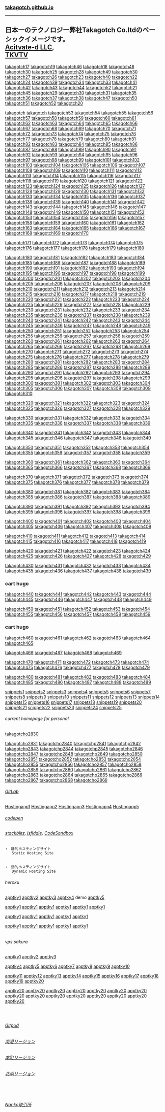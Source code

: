 ### [takagotch.github.io](https://takagotch.github.io/)
---
日本一のテクノロジー弊社Takagotch Co.ltdのベーシックイメージです。 <br>[Acitvate-d LLC](https://takagotch.github.io/page351/), <br>[TKVTV](https://www.youtube.com/channel/UCk92dcyJL1kl_JLljc6LxJQ)
---
[takagotch17](https://takagotch.github.io/page17/)
[takagotch19](https://takagotch.github.io/page19/)
[takagotch46](https://takagotch.github.io/page46/)
[takagotch18](https://takagotch.github.io/page18/)
[takagotch48](https://takagotch.github.io/page48/)
[takagotch30](https://takagotch.github.io/page30/)
[takagotch25](https://takagotch.github.io/page25/)
[takagotch28](https://takagotch.github.io/page28/)
[takagotch49](https://takagotch.github.io/page49/)
[takagotch30](https://takagotch.github.io/page30/)
[takagotch27](https://takagotch.github.io/page27/)
[takagotch26](https://takagotch.github.io/page26/)
[takagotch23](https://takagotch.github.io/page23/)
[takagotch40](https://takagotch.github.io/page40/)
[takagotch22](https://takagotch.github.io/page22/)
[takagotch24](https://takagotch.github.io/page24/)
[takagotch39](https://takagotch.github.io/page39/)
[takagotch34](https://takagotch.github.io/page34/)
[takagotch33](https://takagotch.github.io/page33/)
[takagotch41](https://takagotch.github.io/page41/)
[takagotch42](https://takagotch.github.io/page42/)
[takagotch43](https://takagotch.github.io/page43/)
[takagotch44](https://takagotch.github.io/page44/)
[takagotch52](https://takagotch.github.io/page52/)
[takagotch21](https://takagotch.github.io/page21/)
[takagotch45](https://takagotch.github.io/page45/)
[takagotch29](https://takagotch.github.io/page29/)
[takagotch30](https://takagotch.github.io/page30/)
[takagotch31](https://takagotch.github.io/page31/)
[takagotch35](https://takagotch.github.io/page35/)
[takagotch36](https://takagotch.github.io/page36/)
[takagotch37](https://takagotch.github.io/page37/)
[takagotch38](https://takagotch.github.io/page38/)
[takagotch47](https://takagotch.github.io/page47/)
[takagotch50](https://takagotch.github.io/page50/)
[takagotch51](https://takagotch.github.io/page51/)
[takagotch52](https://takagotch.github.io/page52/)
[takagotch20](https://takagotch.github.io/page20/)

[takagotch](https://takagotch.github.io/page/)
[takagotch](https://takagotch.github.io/page/)
[takagotch53](https://takagotch.github.io/page53/)
[takagotch54](https://takagotch.github.io/page54/)
[takagotch55](https://takagotch.github.io/page55/)
[takagotch56](https://takagotch.github.io/page56/)
[takagotch57](https://takagotch.github.io/page57/)
[takagotch58](https://takagotch.github.io/page58/)
[takagotch59](https://takagotch.github.io/page59/)
[takagotch60](https://takagotch.github.io/page60/)
[takagotch61](https://takagotch.github.io/page61/)
[takagotch62](https://takagotch.github.io/page62/)
[takagotch63](https://takagotch.github.io/page63/)
[takagotch64](https://takagotch.github.io/page64/)
[takagotch65](https://takagotch.github.io/page65/)
[takagotch66](https://takagotch.github.io/page66/)
[takagotch67](https://takagotch.github.io/page67/)
[takagotch68](https://takagotch.github.io/page68/)
[takagotch69](https://takagotch.github.io/page69/)
[takagotch70](https://takagotch.github.io/page70/)
[takagotch71](https://takagotch.github.io/page71/)
[takagotch72](https://takagotch.github.io/page72/)
[takagotch73](https://takagotch.github.io/page73/)
[takagotch74](https://takagotch.github.io/page74/)
[takagotch75](https://takagotch.github.io/page75/)
[takagotch76](https://takagotch.github.io/page76/)
[takagotch77](https://takagotch.github.io/page77/)
[takagotch78](https://takagotch.github.io/page78/)
[takagotch79](https://takagotch.github.io/page79/)
[takagotch80](https://takagotch.github.io/page80/)
[takagotch81](https://takagotch.github.io/page81/)
[takagotch82](https://takagotch.github.io/page82/)
[takagotch83](https://takagotch.github.io/page83/)
[takagotch84](https://takagotch.github.io/page84/)
[takagotch85](https://takagotch.github.io/page85/)
[takagotch86](https://takagotch.github.io/page86/)
[takagotch87](https://takagotch.github.io/page87/)
[takagotch88](https://takagotch.github.io/page88/)
[takagotch89](https://takagotch.github.io/page89/)
[takagotch90](https://takagotch.github.io/page90/)
[takagotch91](https://takagotch.github.io/page91/)
[takagotch92](https://takagotch.github.io/page92/)
[takagotch93](https://takagotch.github.io/page93/)
[takagotch94](https://takagotch.github.io/page94/)
[takagotch95](https://takagotch.github.io/page95/)
[takagotch96](https://takagotch.github.io/page96/)
[takagotch97](https://takagotch.github.io/page97/)
[takagotch98](https://takagotch.github.io/page98/)
[takagotch99](https://takagotch.github.io/page99/)
[takagotch101](https://takagotch.github.io/page101/)
[takagotch102](https://takagotch.github.io/page102/)
[takagotch103](https://takagotch.github.io/page103/)
[takagotch104](https://takagotch.github.io/page104/)
[takagotch105](https://takagotch.github.io/page105/)
[takagotch106](https://takagotch.github.io/page106/)
[takagotch107](https://takagotch.github.io/page107/)
[takagotch108](https://takagotch.github.io/page108/)
[takagotch109](https://takagotch.github.io/page109/)
[takagotch110](https://takagotch.github.io/page110/)
[takagotch111](https://takagotch.github.io/page111/)
[takagotch112](https://takagotch.github.io/page112/)
[takagotch113](https://takagotch.github.io/page113/)
[takagotch114](https://takagotch.github.io/page114/)
[takagotch115](https://takagotch.github.io/page115/)
[takagotch116](https://takagotch.github.io/page116/)
[takagotch117](https://takagotch.github.io/page117/)
[takagotch118](https://takagotch.github.io/page118/)
[takagotch119](https://takagotch.github.io/page119/)
[takagotch120](https://takagotch.github.io/page120/)
[takagotch121](https://takagotch.github.io/page121/)
[takagotch122](https://takagotch.github.io/page122/)
[takagotch123](https://takagotch.github.io/page123/)
[takagotch124](https://takagotch.github.io/page124/)
[takagotch125](https://takagotch.github.io/page125/)
[takagotch126](https://takagotch.github.io/page126/)
[takagotch127](https://takagotch.github.io/page127/)
[takagotch128](https://takagotch.github.io/page128/)
[takagotch129](https://takagotch.github.io/page129/)
[takagotch130](https://takagotch.github.io/page130/)
[takagotch131](https://takagotch.github.io/page131/)
[takagotch132](https://takagotch.github.io/page132/)
[takagotch133](https://takagotch.github.io/page133/)
[takagotch134](https://takagotch.github.io/page134/)
[takagotch135](https://takagotch.github.io/page135/)
[takagotch136](https://takagotch.github.io/page136/)
[takagotch137](https://takagotch.github.io/page137/)
[takagotch138](https://takagotch.github.io/page138/)
[takagotch139](https://takagotch.github.io/page139/)
[takagotch140](https://takagotch.github.io/page140/)
[takagotch141](https://takagotch.github.io/page141/)
[takagotch142](https://takagotch.github.io/page142/)
[takagotch143](https://takagotch.github.io/page143/)
[takagotch144](https://takagotch.github.io/page144/)
[takagotch145](https://takagotch.github.io/page145/)
[takagotch146](https://takagotch.github.io/page146/)
[takagotch147](https://takagotch.github.io/page147/)
[takagotch148](https://takagotch.github.io/page148/)
[takagotch149](https://takagotch.github.io/page149/)
[takagotch150](https://takagotch.github.io/page150/)
[takagotch151](https://takagotch.github.io/page151/)
[takagotch152](https://takagotch.github.io/page152/)
[takagotch153](https://takagotch.github.io/page153/)
[takagotch154](https://takagotch.github.io/page154/)
[takagotch155](https://takagotch.github.io/page155/)
[takagotch156](https://takagotch.github.io/page156/)
[takagotch157](https://takagotch.github.io/page157/)
[takagotch158](https://takagotch.github.io/page158/)
[takagotch159](https://takagotch.github.io/page159/)
[takagotch160](https://takagotch.github.io/page160/)
[takagotch161](https://takagotch.github.io/page161/)
[takagotch162](https://takagotch.github.io/page162/)
[takagotch163](https://takagotch.github.io/page163/)
[takagotch164](https://takagotch.github.io/page164/)
[takagotch165](https://takagotch.github.io/page165/)
[takagotch166](https://takagotch.github.io/page166/)
[takagotch167](https://takagotch.github.io/page167/)
[takagotch168](https://takagotch.github.io/page168/)
[takagotch169](https://takagotch.github.io/page169/)
[takagotch170](https://takagotch.github.io/page170/)

[takagotch171](https://takagotch.github.io/page170/)
[takagotch172](https://takagotch.github.io/page170/)
[takagotch173](https://takagotch.github.io/page170/)
[takagotch174](https://takagotch.github.io/page170/)
[takagotch175](https://takagotch.github.io/page170/)
[takagotch176](https://takagotch.github.io/page170/)
[takagotch177](https://takagotch.github.io/page170/)
[takagotch178](https://takagotch.github.io/page170/)
[takagotch179](https://takagotch.github.io/page170/)
[takagotch180](https://takagotch.github.io/page180/)

[takagotch180](https://takagotch.github.io/page180/)
[takagotch181](https://takagotch.github.io/page181/)
[takagotch182](https://takagotch.github.io/page182/)
[takagotch183](https://takagotch.github.io/page183/)
[takagotch184](https://takagotch.github.io/page184/)
[takagotch185](https://takagotch.github.io/page185/)
[takagotch186](https://takagotch.github.io/page186/)
[takagotch187](https://takagotch.github.io/page187/)
[takagotch188](https://takagotch.github.io/page188/)
[takagotch189](https://takagotch.github.io/page189/)
[takagotch190](https://takagotch.github.io/page190/)
[takagotch191](https://takagotch.github.io/page191/)
[takagotch192](https://takagotch.github.io/page192/)
[takagotch193](https://takagotch.github.io/page193/)
[takagotch194](https://takagotch.github.io/page194/)
[takagotch195](https://takagotch.github.io/page195/)
[takagotch196](https://takagotch.github.io/page196/)
[takagotch197](https://takagotch.github.io/page197/)
[takagotch198](https://takagotch.github.io/page198/)
[takagotch199](https://takagotch.github.io/page199/)
[takagotch200](https://takagotch.github.io/page200/)
[takagotch201](https://takagotch.github.io/page201/)
[takagotch202](https://takagotch.github.io/page202/)
[takagotch203](https://takagotch.github.io/page203/)
[takagotch204](https://takagotch.github.io/page204/)
[takagotch205](https://takagotch.github.io/page205/)
[takagotch206](https://takagotch.github.io/page206/)
[takagotch207](https://takagotch.github.io/page207/)
[takagotch208](https://takagotch.github.io/page208/)
[takagotch209](https://takagotch.github.io/page209/)
[takagotch210](https://takagotch.github.io/page210/)
[takagotch211](https://takagotch.github.io/page211/)
[takagotch212](https://takagotch.github.io/page212/)
[takagotch213](https://takagotch.github.io/page213/)
[takagotch214](https://takagotch.github.io/page214/)
[takagotch215](https://takagotch.github.io/page215/)
[takagotch216](https://takagotch.github.io/page216/)
[takagotch217](https://takagotch.github.io/page217/)
[takagotch218](https://takagotch.github.io/page218/)
[takagotch219](https://takagotch.github.io/page219/)
[takagotch220](https://takagotch.github.io/page220/)
[takagotch221](https://takagotch.github.io/page221/)
[takagotch222](https://takagotch.github.io/page222/)
[takagotch223](https://takagotch.github.io/page223/)
[takagotch224](https://takagotch.github.io/page224/)
[takagotch225](https://takagotch.github.io/page225/)
[takagotch226](https://takagotch.github.io/page226/)
[takagotch227](https://takagotch.github.io/page227/)
[takagotch228](https://takagotch.github.io/page228/)
[takagotch229](https://takagotch.github.io/page229/)
[takagotch230](https://takagotch.github.io/page230/)
[takagotch231](https://takagotch.github.io/page231/)
[takagotch232](https://takagotch.github.io/page232/)
[takagotch233](https://takagotch.github.io/page233/)
[takagotch234](https://takagotch.github.io/page234/)
[takagotch235](https://takagotch.github.io/page235/)
[takagotch236](https://takagotch.github.io/page236/)
[takagotch237](https://takagotch.github.io/page237/)
[takagotch238](https://takagotch.github.io/page238/)
[takagotch239](https://takagotch.github.io/page239/)
[takagotch240](https://takagotch.github.io/page240/)
[takagotch241](https://takagotch.github.io/page241/)
[takagotch242](https://takagotch.github.io/page242/)
[takagotch243](https://takagotch.github.io/page243/)
[takagotch244](https://takagotch.github.io/page244/)
[takagotch245](https://takagotch.github.io/page245/)
[takagotch246](https://takagotch.github.io/page246/)
[takagotch247](https://takagotch.github.io/page247/)
[takagotch248](https://takagotch.github.io/page248/)
[takagotch249](https://takagotch.github.io/page249/)
[takagotch250](https://takagotch.github.io/page250/)
[takagotch251](https://takagotch.github.io/page251/)
[takagotch252](https://takagotch.github.io/page252/)
[takagotch253](https://takagotch.github.io/page253/)
[takagotch254](https://takagotch.github.io/page254/)
[takagotch255](https://takagotch.github.io/page255/)
[takagotch256](https://takagotch.github.io/page256/)
[takagotch257](https://takagotch.github.io/page257/)
[takagotch258](https://takagotch.github.io/page258/)
[takagotch259](https://takagotch.github.io/page259/)
[takagotch260](https://takagotch.github.io/page260/)
[takagotch261](https://takagotch.github.io/page261/)
[takagotch262](https://takagotch.github.io/page262/)
[takagotch263](https://takagotch.github.io/page263/)
[takagotch264](https://takagotch.github.io/page264/)
[takagotch265](https://takagotch.github.io/page265/)
[takagotch266](https://takagotch.github.io/page266/)
[takagotch267](https://takagotch.github.io/page267/)
[takagotch268](https://takagotch.github.io/page268/)
[takagotch269](https://takagotch.github.io/page269/)
[takagotch270](https://takagotch.github.io/page270/)
[takagotch271](https://takagotch.github.io/page271/)
[takagotch272](https://takagotch.github.io/page272/)
[takagotch273](https://takagotch.github.io/page273/)
[takagotch274](https://takagotch.github.io/page274/)
[takagotch275](https://takagotch.github.io/page275/)
[takagotch276](https://takagotch.github.io/page276/)
[takagotch277](https://takagotch.github.io/page277/)
[takagotch278](https://takagotch.github.io/page278/)
[takagotch279](https://takagotch.github.io/page279/)
[takagotch280](https://takagotch.github.io/page280/)
[takagotch281](https://takagotch.github.io/page281/)
[takagotch282](https://takagotch.github.io/page282/)
[takagotch283](https://takagotch.github.io/page283/)
[takagotch284](https://takagotch.github.io/page284/)
[takagotch285](https://takagotch.github.io/page285/)
[takagotch286](https://takagotch.github.io/page286/)
[takagotch287](https://takagotch.github.io/page287/)
[takagotch288](https://takagotch.github.io/page288/)
[takagotch289](https://takagotch.github.io/page289/)
[takagotch290](https://takagotch.github.io/page290/)
[takagotch291](https://takagotch.github.io/page291/)
[takagotch292](https://takagotch.github.io/page292/)
[takagotch293](https://takagotch.github.io/page293/)
[takagotch294](https://takagotch.github.io/page294/)
[takagotch295](https://takagotch.github.io/page295/)
[takagotch296](https://takagotch.github.io/page296/)
[takagotch297](https://takagotch.github.io/page297/)
[takagotch298](https://takagotch.github.io/page298/)
[takagotch299](https://takagotch.github.io/page299/)
[takagotch300](https://takagotch.github.io/page300/)
[takagotch301](https://takagotch.github.io/page301/)
[takagotch302](https://takagotch.github.io/page302/)
[takagotch303](https://takagotch.github.io/page303/)
[takagotch304](https://takagotch.github.io/page304/)
[takagotch305](https://takagotch.github.io/page305/)
[takagotch306](https://takagotch.github.io/page306/)
[takagotch307](https://takagotch.github.io/page307/)
[takagotch308](https://takagotch.github.io/page308/)
[takagotch309](https://takagotch.github.io/page309/)
[takagotch310](https://takagotch.github.io/page310/)

[takagotch320](https://takagotch.github.io/page320/)
[takagotch321](https://takagotch.github.io/page321/)
[takagotch322](https://takagotch.github.io/page322/)
[takagotch323](https://takagotch.github.io/page323/)
[takagotch324](https://takagotch.github.io/page324/)
[takagotch325](https://takagotch.github.io/page325/)
[takagotch326](https://takagotch.github.io/page326/)
[takagotch327](https://takagotch.github.io/page327/)
[takagotch328](https://takagotch.github.io/page328/)
[takagotch329](https://takagotch.github.io/page329/)

[takagotch330](https://takagotch.github.io/page330/)
[takagotch331](https://takagotch.github.io/page331/)
[takagotch332](https://takagotch.github.io/page332/)
[takagotch333](https://takagotch.github.io/page333/)
[takagotch334](https://takagotch.github.io/page334/)
[takagotch335](https://takagotch.github.io/page335/)
[takagotch336](https://takagotch.github.io/page336/)
[takagotch337](https://takagotch.github.io/page337/)
[takagotch338](https://takagotch.github.io/page338/)
[takagotch339](https://takagotch.github.io/page339/)

[takagotch340](https://takagotch.github.io/page340/)
[takagotch341](https://takagotch.github.io/page341/)
[takagotch342](https://takagotch.github.io/page342/)
[takagotch343](https://takagotch.github.io/page343/)
[takagotch344](https://takagotch.github.io/page344/)
[takagotch345](https://takagotch.github.io/page345/)
[takagotch346](https://takagotch.github.io/page346/)
[takagotch347](https://takagotch.github.io/page347/)
[takagotch348](https://takagotch.github.io/page348/)
[takagotch349](https://takagotch.github.io/page349/)

[takagotch350](https://takagotch.github.io/page350/)
[takagotch351](https://takagotch.github.io/page351/)
[takagotch352](https://takagotch.github.io/page352/)
[takagotch353](https://takagotch.github.io/page353/)
[takagotch354](https://takagotch.github.io/page354/)
[takagotch355](https://takagotch.github.io/page355/)
[takagotch356](https://takagotch.github.io/page356/)
[takagotch357](https://takagotch.github.io/page357/)
[takagotch358](https://takagotch.github.io/page358/)
[takagotch359](https://takagotch.github.io/page359/)

[takagotch360](https://takagotch.github.io/page360/)
[takagotch361](https://takagotch.github.io/page361/)
[takagotch362](https://takagotch.github.io/page362/)
[takagotch363](https://takagotch.github.io/page363/)
[takagotch364](https://takagotch.github.io/page364/)
[takagotch365](https://takagotch.github.io/page365/)
[takagotch366](https://takagotch.github.io/page366/)
[takagotch367](https://takagotch.github.io/page367/)
[takagotch368](https://takagotch.github.io/page368/)
[takagotch369](https://takagotch.github.io/page369/)

[takagotch370](https://takagotch.github.io/page370/)
[takagotch371](https://takagotch.github.io/page371/)
[takagotch372](https://takagotch.github.io/page372/)
[takagotch373](https://takagotch.github.io/page373/)
[takagotch374](https://takagotch.github.io/page374/)
[takagotch375](https://takagotch.github.io/page375/)
[takagotch376](https://takagotch.github.io/page376/)
[takagotch377](https://takagotch.github.io/page377/)
[takagotch378](https://takagotch.github.io/page378/)
[takagotch379](https://takagotch.github.io/page379/)

[takagotch380](https://takagotch.github.io/page380/)
[takagotch381](https://takagotch.github.io/page381/)
[takagotch382](https://takagotch.github.io/page382/)
[takagotch383](https://takagotch.github.io/page383/)
[takagotch384](https://takagotch.github.io/page384/)
[takagotch385](https://takagotch.github.io/page385/)
[takagotch386](https://takagotch.github.io/page386/)
[takagotch387](https://takagotch.github.io/page387/)
[takagotch388](https://takagotch.github.io/page388/)
[takagotch389](https://takagotch.github.io/page389/)

[takagotch390](https://takagotch.github.io/page390/)
[takagotch391](https://takagotch.github.io/page391/)
[takagotch392](https://takagotch.github.io/page392/)
[takagotch393](https://takagotch.github.io/page393/)
[takagotch394](https://takagotch.github.io/page394/)
[takagotch395](https://takagotch.github.io/page395/)
[takagotch396](https://takagotch.github.io/page396/)
[takagotch397](https://takagotch.github.io/page397/)
[takagotch398](https://takagotch.github.io/page398/)
[takagotch399](https://takagotch.github.io/page399/)

[takagotch400](https://takagotch.github.io/page400/)
[takagotch401](https://takagotch.github.io/page401/)
[takagotch402](https://takagotch.github.io/page402/)
[takagotch403](https://takagotch.github.io/page403/)
[takagotch404](https://takagotch.github.io/page404/)
[takagotch405](https://takagotch.github.io/page405/)
[takagotch406](https://takagotch.github.io/page406/)
[takagotch407](https://takagotch.github.io/page407/)
[takagotch408](https://takagotch.github.io/page408/)
[takagotch409](https://takagotch.github.io/page409/)

[takagotch410](https://takagotch.github.io/page410/)
[takagotch411](https://takagotch.github.io/page411/)
[takagotch412](https://takagotch.github.io/page412/)
[takagotch413](https://takagotch.github.io/page413/)
[takagotch414](https://takagotch.github.io/page414/)
[takagotch415](https://takagotch.github.io/page415/)
[takagotch416](https://takagotch.github.io/page416/)
[takagotch417](https://takagotch.github.io/page417/)
[takagotch418](https://takagotch.github.io/page418/)
[takagotch419](https://takagotch.github.io/page419/)

[takagotch420](https://takagotch.github.io/page420/)
[takagotch421](https://takagotch.github.io/page421/)
[takagotch422](https://takagotch.github.io/page422/)
[takagotch423](https://takagotch.github.io/page423/)
[takagotch424](https://takagotch.github.io/page424/)
[takagotch425](https://takagotch.github.io/page425/)
[takagotch426](https://takagotch.github.io/page426/)
[takagotch427](https://takagotch.github.io/page427/)
[takagotch428](https://takagotch.github.io/page428/)
[takagotch429](https://takagotch.github.io/page429/)

[takagotch430](https://takagotch.github.io/page430/)
[takagotch431](https://takagotch.github.io/page431/)
[takagotch432](https://takagotch.github.io/page432/)
[takagotch433](https://takagotch.github.io/page433/)
[takagotch434](https://takagotch.github.io/page434/)
[takagotch435](https://takagotch.github.io/page435/)
[takagotch436](https://takagotch.github.io/page436/)
[takagotch437](https://takagotch.github.io/page437/)
[takagotch438](https://takagotch.github.io/page438/)
[takagotch439](https://takagotch.github.io/page439/)
### cart hugo
[takagotch440](https://takagotch.github.io/page440/)
[takagotch441](https://takagotch.github.io/page441/)
[takagotch442](https://takagotch.github.io/page442/)
[takagotch443](https://takagotch.github.io/page443/)
[takagotch444](https://takagotch.github.io/page444/)
[takagotch445](https://takagotch.github.io/page445/)
[takagotch446](https://takagotch.github.io/page446/)
[takagotch447](https://takagotch.github.io/page447/)
[takagotch448](https://takagotch.github.io/page448/)
[takagotch449](https://takagotch.github.io/page449/)

[takagotch450](https://takagotch.github.io/page450/)
[takagotch451](https://takagotch.github.io/page451/)
[takagotch452](https://takagotch.github.io/page452/)
[takagotch453](https://takagotch.github.io/page453/)
[takagotch454](https://takagotch.github.io/page454/)
[takagotch455](https://takagotch.github.io/page455/)
[takagotch456](https://takagotch.github.io/page456/)
[takagotch457](https://takagotch.github.io/page457/)
[takagotch458](https://takagotch.github.io/page458/)
[takagotch459](https://takagotch.github.io/page459/)
### cart hugo
[takagotch460](https://takagotch.github.io/page460/)
[takagotch461](https://takagotch.github.io/page461/)
[takagotch462](https://takagotch.github.io/page462/)
[takagotch463](https://takagotch.github.io/page463/)
[takagotch464](https://takagotch.github.io/page464/)
[takagotch465](https://takagotch.github.io/page465/)

[takagotch466](https://takagotch.github.io/page466/)
[takagotch467](https://takagotch.github.io/page467/)
[takagotch468](https://takagotch.github.io/page468/)
[takagotch469](https://takagotch.github.io/page469/)

[takagotch470](https://takagotch.github.io/page470/)
[takagotch471](https://takagotch.github.io/page471/)
[takagotch472](https://takagotch.github.io/page472/)
[takagotch473](https://takagotch.github.io/page473/)
[takagotch474](https://takagotch.github.io/page474/)
[takagotch475](https://takagotch.github.io/page475/)
[takagotch476](https://takagotch.github.io/page476/)
[takagotch477](https://takagotch.github.io/page477/)
[takagotch478](https://takagotch.github.io/page478/)
[takagotch479](https://takagotch.github.io/page479/)

[takagotch480](https://takagotch.github.io/page480/)
[takagotch481](https://takagotch.github.io/page481/)
[takagotch482](https://takagotch.github.io/page482/)
[takagotch483](https://takagotch.github.io/page483/)
[takagotch484](https://takagotch.github.io/page484/)
[takagotch485](https://takagotch.github.io/page485/)
[takagotch486](https://takagotch.github.io/page486/)
[takagotch487](https://takagotch.github.io/page487/)
[takagotch488](https://takagotch.github.io/page488/)
[takagotch489](https://takagotch.github.io/page489/)




























[snippets1](https://takagotch.github.io/snippets1/)
[snippets2](https://takagotch.github.io/snippets2/)
[snippets3](https://takagotch.github.io/snippets3/)
[snippets4](https://takagotch.github.io/snippets4/)
[snippets5](https://takagotch.github.io/snippets5/)
[snippets6](https://takagotch.github.io/snippets6/)
[snippets7](https://takagotch.github.io/snippets7/)
[snippets8](https://takagotch.github.io/snippets8/)
[snippets9](https://takagotch.github.io/snippets9/)
[snippets10](https://takagotch.github.io/snippets10/)
[snippets11](https://takagotch.github.io/snippets11/)
[snippets12](https://takagotch.github.io/snippets12/)
[snippets13](https://takagotch.github.io/snippets13/)
[snippets14](https://takagotch.github.io/snippets14/)
[snippets15](https://takagotch.github.io/snippets15/)
[snippets16](https://takagotch.github.io/snippets16/)
[snippets17](https://takagotch.github.io/snippets17/)
[snippets18](https://takagotch.github.io/snippets18/)
[snippets19](https://takagotch.github.io/snippets19/)
[snippets20](https://takagotch.github.io/snippets20/)
[snippets21](https://takagotch.github.io/snippets21/)
[snippets22](https://takagotch.github.io/snippets22/)
[snippets23](https://takagotch.github.io/snippets23/)
[snippets24](https://takagotch.github.io/snippets24/)
[snippets25](https://takagotch.github.io/snippets25/)





###### current homepage for personal
[takagotcho2830](https://takagotch.github.io/o2830/)


[takagotcho2831](https://takagotch.github.io/o2831/)
[takagotchp2840](https://takagotch.github.io/o2840/)
[takagotchp2841](https://takagotch.github.io/o2841/)
[takagotchp2842](https://takagotch.github.io/o2842/)
[takagotchp2843](https://takagotch.github.io/o2843/)
[takagotchp2844](https://takagotch.github.io/o2844/)
[takagotchp2845](https://takagotch.github.io/o2845/)
[takagotchp2846](https://takagotch.github.io/o2846/)
[takagotchp2847](https://takagotch.github.io/o2847/)
[takagotchp2848](https://takagotch.github.io/o2848/)
[takagotchp2849](https://takagotch.github.io/o2849/)
[takagotcho2850](https://takagotch.github.io/o2850/)
[takagotcho2851](https://takagotch.github.io/o2851/)
[takagotcho2852](https://takagotch.github.io/o2852/)
[takagotcho2853](https://takagotch.github.io/o2853/)
[takagotcho2854](https://takagotch.github.io/o2854/)
[takagotcho2855](https://takagotch.github.io/o2855/)
[takagotcho2856](https://takagotch.github.io/o2856/)
[takagotcho2857](https://takagotch.github.io/o2857/)
[takagotcho2858](https://takagotch.github.io/o2858/)
[takagotcho2859](https://takagotch.github.io/o2859/)
[takagotcho2860](https://takagotch.github.io/o2860/)
[takagotcho2861](https://takagotch.github.io/o2861/)
[takagotcho2862](https://takagotch.github.io/o2862/)
[takagotcho2863](https://takagotch.github.io/o2863/)
[takagotcho2864](https://takagotch.github.io/o2864/)
[takagotcho2865](https://takagotch.github.io/o2865/)
[takagotcho2866](https://takagotch.github.io/o2866/)
[takagotcho2867](https://takagotch.github.io/o2867/)
[takagotcho2868](https://takagotch.github.io/o2868/)
[takagotcho2869](https://takagotch.github.io/o2869/)


###### [GitLab](https://gitlab.com/)

[Hostingapp1](https://3000-ef00d5bc-ba4d-4556-b2ab-531ec46eb77e.ws-us03.gitpod.io/)
[Hostingapp2]()
[Hostingapp3]()
[Hostingapp4]()
[Hostingapp5]()

###### [codepen](https://github.com/takagotch/codepen/edit/master/README.md)
###### [stackblitz](https://stackblitz.com/@takagotch), [jsfiddle](https://jsfiddle.net/), [CodeSandbox](https://codesandbox.io/dashboard/home?workspace=505ef054-eae1-40ec-a8c0-2460853a1c1a)



```
↑　静的ホスティングサイト
   Static Hosting Site
```

```

```

```
↓　動的ホスティングサイト
   Dynamic Hosting Site
```

###### heroku
[apptky1](https://apptky1.herokuapp.com/)
[apptky2](https://apptky2.herokuapp.com/)
[apptky3](https://apptky3.herokuapp.com/)
[apptky4](https://apptky4.herokuapp.com/)
demo
[apptky5](https://apptky5.herokuapp.com/)

[apptky1](https://apptky1.herokuapp.com/)
[apptky1](https://apptky1.herokuapp.com/)
[apptky1](https://apptky1.herokuapp.com/)
[apptky1](https://apptky1.herokuapp.com/)
[apptky1](https://apptky1.herokuapp.com/)
[apptky1](https://apptky1.herokuapp.com/)

[apptky1](https://apptky1.herokuapp.com/)
[apptky1](https://apptky1.herokuapp.com/)
[apptky1](https://apptky1.herokuapp.com/)
[apptky1](https://apptky1.herokuapp.com/)
[apptky1](https://apptky1.herokuapp.com/)

[apptky1](https://apptky1.herokuapp.com/)
[apptky1](https://apptky1.herokuapp.com/)
[apptky1](https://apptky1.herokuapp.com/)
[apptky1](https://apptky1.herokuapp.com/)
[apptky1](https://apptky1.herokuapp.com/)






```
```

###### vps sakura
[apptky1](http://takagotch.x0.com/)
[apptky2](http://tkgcci.x0.to/)
[apptky3](https://activated.sakura.ne.jp)


[apptky4](http://tkvtv.x0.com/)
[apptky5](http://activate-d.x0.com/)
[apptky6](http://activated.x0.com/)
[apptky7](http://www.x0.com/)
[apptky8](http://info.x0.com/)
[apptky9](https://activated.sakura.ne.jp)
[apptky10]()

[apptky11]()
[apptky12]()
[apptky13]()
[apptky14]()
[apptky15]()
[apptky16]()
[apptky17]()
[apptky18]()
[apptky19]()
[apptky20]()

[apptky20]()
[apptky20]()
[apptky20]()
[apptky20]()
[apptky20]()
[apptky20]()
[apptky20]()
[apptky20]()
[apptky20]()
[apptky20]()
[apptky20]()
[apptky20]()
[apptky20]()
[apptky20]()
[apptky20]()






```
```

```
```

```
```

###### [Gitpod](https://github.com/takagotch/Gitpod)

###### [南港リージョン](https://github.com/takagotch/)
###### [本町リージョン](https://github.com/takagotch/)
###### [北浜リージョン](https://github.com/takagotch/)


```
```

```
```

```
```

###### [Nanko取引所](https://takagotch.github.io/page439/?fbclid=IwAR00YeVJWUnziK5bFjo0miPq0vzePRDGwnAW0uoOipj4uTpC0VnoHVRCcVU)


